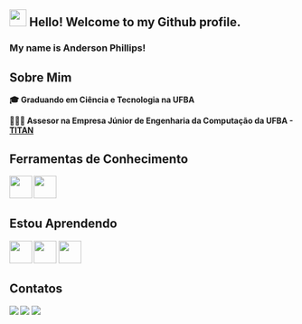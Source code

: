 ## <img src="https://media.giphy.com/media/hvRJCLFzcasrR4ia7z/giphy.gif" width="30px"> Hello! Welcome to my Github profile.

### My name is Anderson Phillips! 

## <strong>Sobre Mim
  
  :mortar_board: <strong>Graduando em Ciência e Tecnologia na UFBA</strong>
  
  🙋🏾‍♂️ **Assesor na Empresa Júnior de Engenharia da Computação da UFBA - [TITAN](https://titanci.com.br/)**
 
## <strong>Ferramentas de Conhecimento
   
  <img src="https://cdn.jsdelivr.net/gh/devicons/devicon/icons/python/python-original-wordmark.svg" width="40" height="40" /> 
  <img src="https://cdn.jsdelivr.net/gh/devicons/devicon/icons/photoshop/photoshop-plain.svg" width="40" height="40" />
   
## <strong>Estou Aprendendo

  <img src="https://cdn.jsdelivr.net/gh/devicons/devicon/icons/javascript/javascript-plain.svg" width="40" height="40" /> 
  <img src="https://cdn.jsdelivr.net/gh/devicons/devicon/icons/css3/css3-plain-wordmark.svg" width="40" height="40"/>
  <img src="https://cdn.jsdelivr.net/gh/devicons/devicon/icons/html5/html5-plain-wordmark.svg" width="40" height="40" />
  
## <Strong>Contatos

<div>
<a href="https://instagram.com/ph__and/" target="_blank"><img src="https://img.shields.io/badge/-Instagram-%23E4405F?style=for-the-badge&logo=instagram&logoColor=white" target="_blank"></a>
<a href = "mailto:anderson.phillips95@gmail.com"><img src="https://img.shields.io/badge/Gmail-D14836?style=for-the-badge&logo=gmail&logoColor=white" target="_blank"></a>
<a href="https://www.linkedin.com/in/anderson-phillips-993599191/" target="_blank"><img src="https://img.shields.io/badge/-LinkedIn-%230077B5?style=for-the-badge&logo=linkedin&logoColor=white" target="_blank"></a>   
</div>
  
  
  
  
  
  
  
  
  
  
  
  <!--
**and-phillips/and-phillips** is a ✨ _special_ ✨ repository because its `README.md` (this file) appears on your GitHub profile.

Here are some ideas to get you started:

- 🔭 I’m currently working on ...
- 🌱 I’m currently learning ...
- 👯 I’m looking to collaborate on ...
- 🤔 I’m looking for help with ...
- 💬 Ask me about ...
- 📫 How to reach me: ...
- 😄 Pronouns: ...
- ⚡ Fun fact: ...
-->
